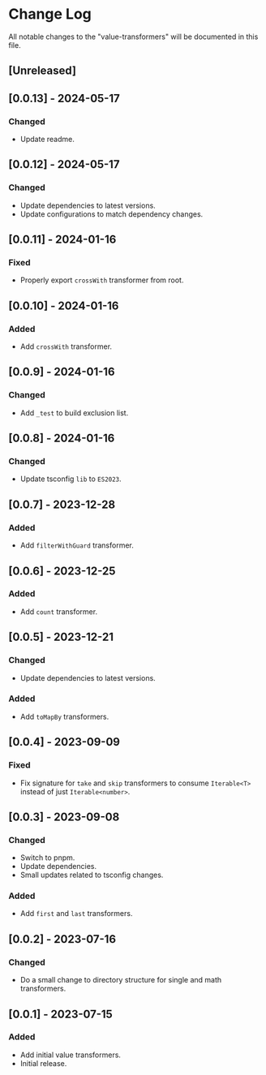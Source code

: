 # Change Log

All notable changes to the "value-transformers" will be documented in this file.

## [Unreleased]

## [0.0.13] - 2024-05-17

### Changed

- Update readme.

## [0.0.12] - 2024-05-17

### Changed

- Update dependencies to latest versions.
- Update configurations to match dependency changes.

## [0.0.11] - 2024-01-16

### Fixed

- Properly export `crossWith` transformer from root.

## [0.0.10] - 2024-01-16

### Added

- Add `crossWith` transformer.

## [0.0.9] - 2024-01-16

### Changed

- Add `_test` to build exclusion list.

## [0.0.8] - 2024-01-16

### Changed

- Update tsconfig `lib` to `ES2023`.

## [0.0.7] - 2023-12-28

### Added

- Add `filterWithGuard` transformer.

## [0.0.6] - 2023-12-25

### Added

- Add `count` transformer.

## [0.0.5] - 2023-12-21

### Changed

- Update dependencies to latest versions.

### Added

- Add `toMapBy` transformers.

## [0.0.4] - 2023-09-09

### Fixed

- Fix signature for `take` and `skip` transformers to consume `Iterable<T>` instead of just `Iterable<number>`.

## [0.0.3] - 2023-09-08

### Changed

- Switch to pnpm.
- Update dependencies.
- Small updates related to tsconfig changes.

### Added

- Add `first` and `last` transformers.

## [0.0.2] - 2023-07-16

### Changed

- Do a small change to directory structure for single and math transformers.

## [0.0.1] - 2023-07-15

### Added

- Add initial value transformers.
- Initial release.

<!--
See: https://common-changelog.org/

## [0.0.1] - 2023-01-01

### Changed

### Added

### Removed

### Fixed
-->
